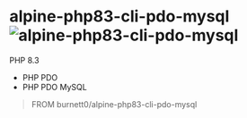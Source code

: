 # alpine-php83-cli-pdo-mysql ![alpine-php83-cli-pdo-mysql](https://github.com/Burnett01/docker-images/workflows/alpine-php83-cli-pdo-mysql/badge.svg?branch=alpine-php83-cli-pdo-mysql)

PHP 8.3
+ PHP PDO
+ PHP PDO MySQL

> FROM burnett0/alpine-php83-cli-pdo-mysql
